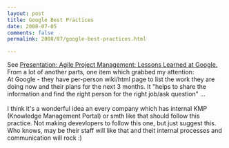 ```yaml
---
layout: post
title: Google Best Practices
date: 2008-07-05
comments: false
permalink: 2008/07/google-best-practices.html

---
```


See <a href="http://www.infoq.com/news/2008/07/Agile-Google-Jeff-Sutherland">Presentation: Agile Project Management: Lessons Learned at Google. </a><br />From a lot of another parts, one item which grabbed my attention:<br />At Google - they have per-person wiki/html page to list the work they are doing now and their plans for the next 3 months. It "helps to share the information and find the right person for the right job/ask question" ...<br /><br />I think it's a wonderful idea an every company which has internal KMP (Knowledge Management Portal) or smth like that should follow this practice. Not making devevlopers to follow this one, but just suggest this. Who knows, may be their staff will like that and theit internal processes and communication will rock :)
